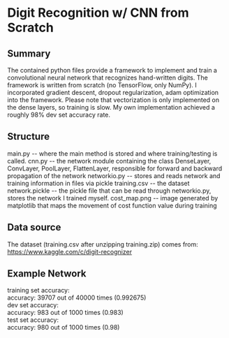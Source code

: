 # Digit Recognition w/ CNN from Scratch

## Summary
The contained python files provide a framework to implement and train a convolutional neural network that recognizes hand-written digits. The framework is written from scratch (no TensorFlow, only NumPy). I incorporated gradient descent, dropout regularization, adam optimization into the framework. Please note that vectorization is only implemented on the dense layers, so training is slow. My own implementation achieved a roughly 98% dev set accuracy rate. 

## Structure
main.py -- where the main method is stored and where training/testing is called. 
cnn.py -- the network module containing the class DenseLayer, ConvLayer, PoolLayer, FlattenLayer, responsible for forward and backward propagation of the network
networkio.py -- stores and reads network and training information in files via pickle
training.csv -- the dataset
network.pickle -- the pickle file that can be read through networkio.py, stores the network I trained myself.
cost_map.png -- image generated by matplotlib that maps the movement of cost function value during training

## Data source
The dataset (training.csv after unzipping training.zip) comes from: https://www.kaggle.com/c/digit-recognizer

## Example Network
training set accuracy:  
accuracy: 39707 out of 40000 times (0.992675)  
dev set accuracy:   
accuracy: 983 out of 1000 times (0.983)  
test set accuracy:  
accuracy: 980 out of 1000 times (0.98)  

